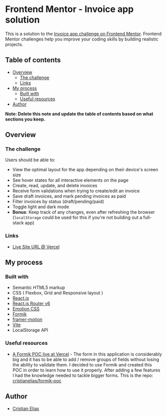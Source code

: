 
# Frontend Mentor - Invoice app solution

This is a solution to the [Invoice app challenge on Frontend Mentor](https://www.frontendmentor.io/challenges/invoice-app-i7KaLTQjl). Frontend Mentor challenges help you improve your coding skills by building realistic projects.

## Table of contents

- [Overview](#overview)
  - [The challenge](#the-challenge)
  - [Links](#links)
- [My process](#my-process)
  - [Built with](#built-with)
  - [Useful resources](#useful-resources)
- [Author](#author)

**Note: Delete this note and update the table of contents based on what sections you keep.**

## Overview

### The challenge

Users should be able to:

- View the optimal layout for the app depending on their device's screen size
- See hover states for all interactive elements on the page
- Create, read, update, and delete invoices
- Receive form validations when trying to create/edit an invoice
- Save draft invoices, and mark pending invoices as paid
- Filter invoices by status (draft/pending/paid)
- Toggle light and dark mode
- **Bonus**: Keep track of any changes, even after refreshing the browser (`localStorage` could be used for this if you're not building out a full-stack app)

### Links

- [Live Site URL @ Vercel](https://invoice-app-thiscris.vercel.app/)

## My process

### Built with

- Semantic HTML5 markup
- CSS ( Flexbox, Grid and Responsive layout )
- [React.js](https://reactjs.org/)
- [React.js Router v6](https://reactrouter.com/)
- [Emotion CSS](https://emotion.sh/docs/introduction)
- [Formik](https://formik.org/)
- [framer-motion](https://www.framer.com/motion/)
- [Vite](https://vitejs.dev/)
- LocalStorage API

### Useful resources

- [A Formik POC live at Vercel](https://formik-poc-six.vercel.app/) - The form in this application is considerably big and it has to be able to add / remove groups of fields without losing the ability to validate them. I decided to use Formik and created this POC in order to learn how to use it properly. After adding a few features I had the knowledge needed to tackle bigger forms. This is the repo: [cristianelias/formik-poc](https://github.com/cristianelias/formik-poc)

## Author

- [Cristian Elias](https://www.linkedin.com/in/cristianelias/)
